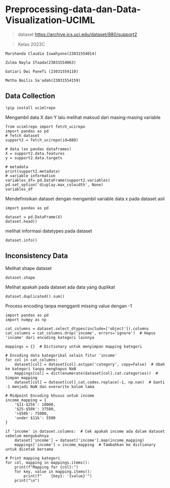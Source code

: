 # Preprocessing-data-dan-Data-Visualization-UCIML
> dataset
https://archive.ics.uci.edu/dataset/880/support2 

> Kelas 2023C  

```
Marshanda Claudia Iswahyono(23031554014)

Zulma Nayla Ifaada(23031554063) 

Gatiari Dwi Panefi (23031554110)

Metha Nailis Sa'adah(23031554159)
```

## Data Collection 
```
!pip install ucimlrepo
```

Mengambil data X dan Y lalu melihat maksud dari masing-masing variable
```
from ucimlrepo import fetch_ucirepo
import pandas as pd
# fetch dataset
support2 = fetch_ucirepo(id=880)

# data (as pandas dataframes)
X = support2.data.features
y = support2.data.targets

# metadata
print(support2.metadata)
# variable information
variables_df= pd.DataFrame(support2.variables)
pd.set_option('display.max_colwidth', None)
variables_df
```
Mendefinisikan dataset dengan mengambil variable data x pada dataset asli

```
import pandas as pd

dataset = pd.DataFrame(X)
dataset.head()
```
melihat informasi datatypes pada dataset
```
dataset.info()
```
## Inconsistency Data

Melihat shape dataset 
```
dataset.shape
```
Melihat apakah pada dataset ada data yang duplikat
```
dataset.duplicated().sum()
```
Process encoding tanpa mengganti missing value dengan -1
```
import pandas as pd
import numpy as np

cat_columns = dataset.select_dtypes(include=['object']).columns
cat_columns = cat_columns.drop('income', errors='ignore')  # Hapus 'income' dari encoding kategori lainnya

mappings = {}  # Dictionary untuk menyimpan mapping kategori

# Encoding data kategorikal selain fitur 'income'
for col in cat_columns:
    dataset[col] = dataset[col].astype('category', copy=False)  # Ubah ke kategori tanpa menghapus NaN
    mappings[col] = dict(enumerate(dataset[col].cat.categories))  # Simpan mapping
    dataset[col] = dataset[col].cat.codes.replace(-1, np.nan)  # Ganti -1 menjadi NaN dan overwrite kolom lama

# Midpoint Encoding khusus untuk income
income_mapping = {
    '$11-$25k': 18000,
    '$25-$50k': 37500,
    '>$50k': 75000,
    'under $11k': 5500
}

if 'income' in dataset.columns:  # Cek apakah income ada dalam dataset sebelum mengubahnya
    dataset['income'] = dataset['income'].map(income_mapping)
    mappings['income'] = income_mapping  # Tambahkan ke dictionary untuk dicetak bersama

# Print mapping kategori
for col, mapping in mappings.items():
    print(f"Mapping for {col}:")
    for key, value in mapping.items():
        print(f"    {key}: '{value}'")
    print("\n")

```


```

```

```

```

```

```

```

```

```

```

```

```
